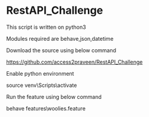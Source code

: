 # RestAPI_Challenge
This script  is written on python3 

Modules required are behave,json,datetime 

Download the source using below command

https://github.com/access2praveen/RestAPI_Challenge

Enable python environment 

source venv\Scripts\activate 

Run the feature using below command

behave features\woolies.feature
